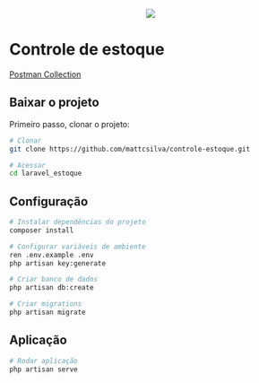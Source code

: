 <p align="center"><img src="https://laravel.com/assets/img/components/logo-laravel.svg"></p>

# Controle de estoque

[Postman Collection](https://documenter.getpostman.com/view/4149600/T1LSA5NB?version=latest)

## Baixar o projeto
Primeiro passo, clonar o projeto:
``` bash
# Clonar
git clone https://github.com/mattcsilva/controle-estoque.git

# Acessar
cd laravel_estoque
```

## Configuração

``` bash
# Instalar dependências do projeto
composer install

# Configurar variáveis de ambiente
ren .env.example .env
php artisan key:generate
```

``` bash
# Criar banco de dados
php artisan db:create

# Criar migrations
php artisan migrate
```

## Aplicação
``` bash
# Rodar aplicação
php artisan serve
```
